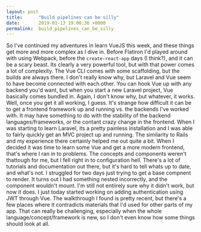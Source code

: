 ```yaml
---
layout: post
title:      "Build pipelines can be silly"
date:       2019-01-13 19:00:36 +0000
permalink:  build_pipelines_can_be_silly
---
```



So I've continued my adventures in learn VueJS this week, and these things get more and more complex as I dive in. Before Flatiron I'd played around with using Webpack, before the `create-react-app` days (I think?), and it can be a scary beast. Its clearly a very powerful tool, but with that power comes a lot of complexity. The Vue CLI comes with some scaffolding, but the builds are always there.
I don't really know why, but Laravel and Vue seem to have become connected with each other. You can hook Vue up with any backend you'd want, but when you start a new Laravel project, Vue basically comes bundled in. Again, I don't know why, but whatever, it works. Well, once you get it all working, I guess. It's strange how difficult it can be to get a frontend framework up and running vs. the backends I've worked with. It may have something to do with the stability of the backend languages/frameworks, or the contant crazy change in the frontend. When I was starting to learn Laravel, its a pretty painless installation and I was able to fairly quickly get an MVC project up and running. The similarity to Rails and my experience there certainly helped me out quite a bit.
When I decided it was time to learn some Vue and get a more modern frontend, that's where I ran in to problems. The concepts and components weren't thattough for me, but I fell right in to configuration hell. There's a lot of tutorials and documentation out there, but it's hard to tell whats up to date, and what's not. I struggled for two days just trying to get a base compnent to render. It turns out I had something nested incorrectly, and the component wouldn't mount. I'm still not entiirely sure why it didn't work, but now it does.
I just today started working on adding authentication using JWT through Vue. The walkthrough I found is pretty recent, but there's a few places where it contradicts materials that I'd used for other parts of my app. That can really be challenging, especially when the whole language/concept/framework is new, so I don't even know how some things should look at all.
